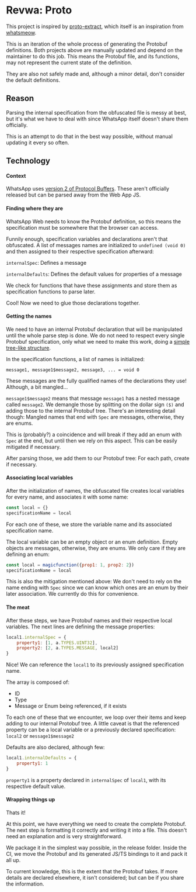 
# Revwa: Proto

This project is inspired by [proto-extract](https://github.com/adiwajshing/Baileys/tree/master/proto-extract), which itself is an inspiration from [whatsmeow](https://github.com/tulir/whatsmeow).

This is an iteration of the whole process of generating the Protobuf definitions. Both projects above are manually updated and depend on the maintainer to do this job. This means the Protobuf file, and its functions, may not represent the current state of the definition.

They are also not safely made and, although a minor detail, don't consider the default definitions.

## Reason

Parsing the internal specification from the obfuscated file is messy at best, but it's what we have to deal with since WhatsApp itself doesn't share them officially.

This is an attempt to do that in the best way possible, without manual updating it every so often.

## Technology

#### Context

WhatsApp uses [version 2 of Protocol Buffers](https://protobuf.dev/programming-guides/proto/). These aren't officially released but can be parsed away from the Web App JS.

#### Finding where they are

WhatsApp Web needs to know the Protobuf definition, so this means the specification must be somewhere that the browser can access.

Funnily enough, specification variables and declarations aren't that obfuscated. A list of messages names are initialized to `undefined (void 0)` and then assigned to their respective specification afterward:

`internalSpec`: Defines a message

`internalDefaults`: Defines the default values for properties of a message

We check for functions that have these assignments and store them as specification functions to parse later.

Cool! Now we need to glue those declarations together.

#### Getting the names

We need to have an internal Protobuf declaration that will be manipulated until the whole parse step is done. We do not need to respect every single Protobuf specification, only what we need to make this work, doing a [simple tree-like structure](https://github.com/revwa/proto/blob/main/src/types/protobuf.ts#L29).

In the specification functions, a list of names is initialized:

`message1, message1$message2, message3, ... = void 0`

These messages are the fully qualified names of the declarations they use! Although, a bit mangled...

`message1$message2` means that message `message1` has a nested message called `message2`. We demangle those by splitting on the dollar sign `($)` and adding those to the internal Protobuf tree. There's an interesting detail though: Mangled names that end with `Spec` are messages, otherwise, they are enums.

This is (probably?) a coincidence and will break if they add an enum with `Spec` at the end, but until then we rely on this aspect. This can be easily mitigated if necessary.

After parsing those, we add them to our Protobuf tree: For each path, create if necessary.

#### Associating local variables

After the initialization of names, the obfuscated file creates local variables for every name, and associates it with some name:

```js
const local = {}
specificationName = local
```

For each one of these, we store the variable name and its associated specification name.

The local variable can be an empty object or an enum definition. Empty objects are messages, otherwise, they are enums. We only care if they are defining an enum:

```js
const local = magicfunction({prop1: 1, prop2: 2})
specificationName = local
```

This is also the mitigation mentioned above: We don't need to rely on the name ending with `Spec` since we can know which ones are an enum by their later association. We currently do this for convenience.

#### The meat

After these steps, we have Protobuf names and their respective local variables. The next lines are defining the message properties:

```js
local1.internalSpec = {
    property1: [1, a.TYPES.UINT32],
    property2: [2, a.TYPES.MESSAGE, local2]
}
```

Nice! We can reference the `local1` to its previously assigned specification name.

The array is composed of:
- ID
- Type
- Message or Enum being referenced, if it exists

To each one of these that we encounter, we loop over their items and keep adding to our internal Protobuf tree. A little caveat is that the referenced property can be a local variable or a previously declared specification: `local2` or `message1$message2`

Defaults are also declared, although few:

```js
local1.internalDefaults = {
    property1: 1
}
```

`property1` is a property declared in `internalSpec` of `local1`, with its respective default value.

#### Wrapping things up

Thats it!

At this point, we have everything we need to create the complete Protobuf. The next step is formatting it correctly and writing it into a file. This doesn't need an explanation and is very straightforward.

We package it in the simplest way possible, in the release folder. Inside the CI, we move the Protobuf and its generated JS/TS bindings to it and pack it all up. 

To current knowledge, this is the extent that the Protobuf takes. If more details are declared elsewhere, it isn't considered; but can be if you share the information.